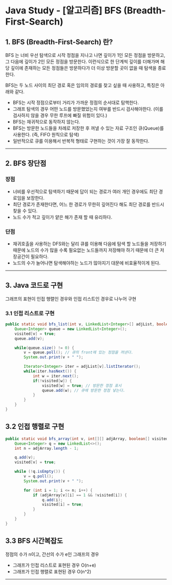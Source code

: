 # Java Study - [알고리즘] BFS (Breadth-First-Search)
## 1. BFS (Breadth-First-Search) 란?
BFS 는 너비 우선 탐색으로 시작 정점을 지나고 나면 깊이가 1인 모든 정점을 방문하고, 그 다음에 깊이가 2인 모든 정점을 방문한다. 이런식으로 한 단계씩 깊이를 더해가며 해당 깊이에 존재하는 모든 정점들은 방문하다가 더 이상 방문할 곳이 없을 때 탐색을 종료한다.

BFS는 두 노드 사이의 최단 경로 혹은 임의의 경로를 찾고 싶을 때 사용하고, 특징은 아래와 같다.
-  BFS는 시작 정점으로부터 거리가 가까운 정점의 순서대로 탐핵한다.
-  그래프 탐색의 경우 어떤 노드를 방문했었는지 여부를 반드시 검사해야한다. (이를 검사하지 않을 경우 무한 루프에 빠질 위험이 있다.)
-  BFS는 재귀적으로 동작하지 않는다.
-  BFS는 방문한 노드들을 차례로 저장한 후 꺼낼 수 있는 자료 구조인 큐(Queue)를 사용한다. (즉, FIFO 원칙으로 탐색)
- 일반적으로 큐를 이용해서 반복적 형태로 구현하는 것이 가장 잘 동작한다.
---
## 2. BFS 장단점
### 장점
-  너비를 우선적으로 탐색하기 때문에 답이 되는 경로가 여러 개인 경우에도 최단 경로임을 보장한다.
-  최단 경로가 존재한다면, 어느 한 경로가 무한히 깊어진다 해도 최단 경로를 반드시 찾을 수 있다.
-  노드 수가 적고 깊이가 얕은 해가 존재 할 때 유리하다.

### 단점
- 재귀호출을 사용하는 DFS와는 달리 큐를 이용해 다음에 탐색 할 노드들을 저장하기 때문에 노드의 수가 많을 수록 필요없는 노드들까지 저장해야 하기 때문에 더 큰 저장공간이 필요하다.
- 노드의 수가 늘어나면 탐색해야하는 노드가 많아지기 대문에 비효율적이게 된다.
---

## 3. Java 코드로 구현
그래프의 표현이 인접 행렬인 경우와 인접 리스트인 경우로 나누어 구현
### 3.1 인접 리스트로 구현
```java
public static void bfs_list(int v, LinkedList<Integer>[] adjList, boolean[] visited) {
	Queue<Integer> queue = new LinkedList<Integer>();
	visited[v] = true; 
	queue.add(v);

	while(queue.size() != 0) { 
		v = queue.poll(); // 큐의 front에 있는 정점을 꺼낸다.
		System.out.print(v + " ");

		Iterator<Integer> iter = adjList[v].listIterator();
		while(iter.hasNext()) { 
			int w = iter.next(); 
			if(!visited[w]) { 
				visited[w] = true; // 방문한 정점 표시
				queue.add(w); // 큐에 방문한 정점 넣는다.
			} 
		}
	}
}
```
## 3.2 인접 행렬로 구현
```java
public static void bfs_array(int v, int[][] adjArray, boolean[] visited) {
	Queue<Integer> q = new LinkedList<>();
	int n = adjArray.length - 1;

	q.add(v);
	visited[v] = true;

	while (!q.isEmpty()) {
		v = q.poll();
		System.out.print(v + " ");

		for (int i = 1; i <= n; i++) {
			if (adjArray[v][i] == 1 && !visited[i]) {
				q.add(i);
				visited[i] = true;
			}
		}
	}
}
```

## 3.3 BFS 시간복잡도
정점의 수가 n이고, 간선의 수가 e인 그래프의 경우
-  그래프가 인접 리스트로 표현된 경우 O(n+e)
-  그래프가 인접 행렬로 표현된 경우 O(n^2)
---
